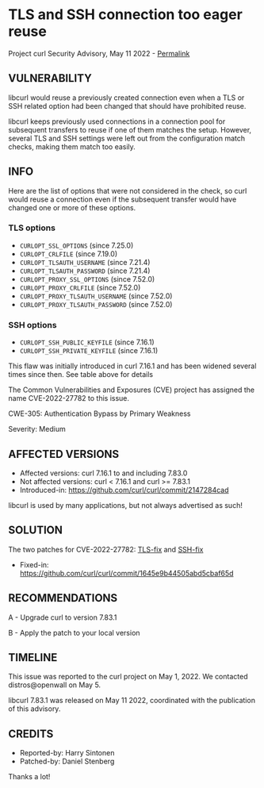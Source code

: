 TLS and SSH connection too eager reuse
======================================

Project curl Security Advisory, May 11 2022 -
[Permalink](https://curl.se/docs/CVE-2022-27782.html)

VULNERABILITY
-------------

libcurl would reuse a previously created connection even when a TLS or SSH
related option had been changed that should have prohibited reuse.

libcurl keeps previously used connections in a connection pool for subsequent
transfers to reuse if one of them matches the setup. However, several TLS and
SSH settings were left out from the configuration match checks, making them
match too easily.

INFO
----

Here are the list of options that were not considered in the check, so curl
would reuse a connection even if the subsequent transfer would have changed
one or more of these options.

### TLS options

- `CURLOPT_SSL_OPTIONS` (since 7.25.0)
- `CURLOPT_CRLFILE` (since 7.19.0)
- `CURLOPT_TLSAUTH_USERNAME` (since 7.21.4)
- `CURLOPT_TLSAUTH_PASSWORD` (since 7.21.4)
- `CURLOPT_PROXY_SSL_OPTIONS` (since 7.52.0)
- `CURLOPT_PROXY_CRLFILE` (since 7.52.0)
- `CURLOPT_PROXY_TLSAUTH_USERNAME` (since 7.52.0)
- `CURLOPT_PROXY_TLSAUTH_PASSWORD` (since 7.52.0)

### SSH options

- `CURLOPT_SSH_PUBLIC_KEYFILE` (since 7.16.1)
- `CURLOPT_SSH_PRIVATE_KEYFILE` (since 7.16.1)

This flaw was initially introduced in curl 7.16.1 and has been widened several
times since then. See table above for details

The Common Vulnerabilities and Exposures (CVE) project has assigned the name
CVE-2022-27782 to this issue.

CWE-305: Authentication Bypass by Primary Weakness

Severity: Medium

AFFECTED VERSIONS
-----------------

- Affected versions: curl 7.16.1 to and including 7.83.0
- Not affected versions: curl < 7.16.1 and curl >= 7.83.1
- Introduced-in: https://github.com/curl/curl/commit/2147284cad

libcurl is used by many applications, but not always advertised as such!

SOLUTION
------------

The two patches for CVE-2022-27782: [TLS-fix](https://github.com/curl/curl/commit/f18af4f874) and [SSH-fix](https://github.com/curl/curl/commit/1645e9b44505abd5cbaf65da5282c3f33b5924a5)

- Fixed-in: https://github.com/curl/curl/commit/1645e9b44505abd5cbaf65d

RECOMMENDATIONS
--------------

 A - Upgrade curl to version 7.83.1

 B - Apply the patch to your local version
 
TIMELINE
--------

This issue was reported to the curl project on May 1, 2022. We contacted
distros@openwall on May 5.

libcurl 7.83.1 was released on May 11 2022, coordinated with the publication
of this advisory.

CREDITS
-------

- Reported-by: Harry Sintonen
- Patched-by: Daniel Stenberg

Thanks a lot!
